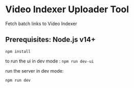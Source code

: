 # Video Indexer Uploader Tool

Fetch batch links to Video Indexer

## Prerequisites: Node.js v14+

`npm install`

to run the ui in dev mode : `npm run dev-ui`

run the server in dev mode:

`npm run dev`


